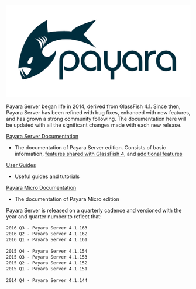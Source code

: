 ![Payara Logo](/images/payara-logo-blue.png)

Payara Server began life in 2014, derived from GlassFish 4.1. Since then, Payara Server has been refined with bug fixes, enhanced with new features, and has grown a strong community following. The documentation here will be updated with all the significant changes made with each new release.

[Payara Server Documentation](getting-started/getting-started.md)
  - The documentation of Payara Server edition. Consists of basic information, [features shared with GlassFish 4](documentation/core-documentation/core-documentation.md), and [additional features](documentation/extended-documentation/extended-documentation.md)

[User Guides](documentation/user-guides/user-guides.md)
  - Useful guides and tutorials

[Payara Micro Documentation](documentation/payara-micro/payara-micro.md)  
  - The documentation of Payara Micro edition

Payara Server is released on a quarterly cadence and versioned with the year and quarter number to reflect that:

    2016 Q3 - Payara Server 4.1.163
    2016 Q2 - Payara Server 4.1.162
    2016 Q1 - Payara Server 4.1.161

    2015 Q4 - Payara Server 4.1.154
    2015 Q3 - Payara Server 4.1.153
    2015 Q2 - Payara Server 4.1.152
    2015 Q1 - Payara Server 4.1.151

    2014 Q4 - Payara Server 4.1.144
